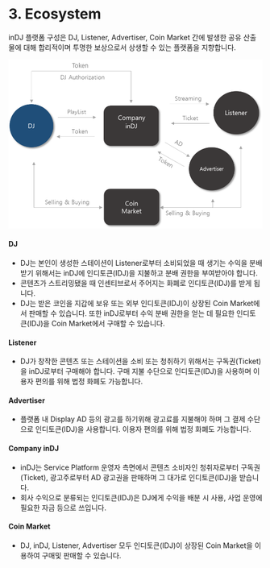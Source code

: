 # 3. Ecosystem

inDJ 플랫폼 구성은 DJ, Listener, Advertiser, Coin Market 간에 발생한 공유 산출물에 대해 합리적이며 투명한 보상으로서 상생할 수 있는 플랫폼을 지향합니다.&#x20;

![inDJ Service Diagram](<.gitbook/assets/image (11).png>)

#### DJ

* DJ는 본인이 생성한 스테이션이 Listener로부터 소비되었을 때 생기는 수익을 분배받기 위해서는 inDJ에 인디토큰(IDJ)을 지불하고 분배 권한을 부여받아야 합니다.&#x20;
* 콘텐츠가 스트리밍됐을 때 인센티브로서 주어지는 화폐로 인디토큰(IDJ)를 받게 됩니다.&#x20;
* DJ는 받은 코인을 지갑에 보유 또는 외부 인디토큰(IDJ)이 상장된 Coin Market에서 판매할 수 있습니다.  또한 inDJ로부터 수익 분배 권한을 얻는 데 필요한 인디토큰(IDJ)을 Coin Market에서 구매할 수 있습니다.&#x20;

#### Listener

* DJ가 창작한 콘텐츠 또는 스테이션을 소비 또는 청취하기 위해서는 구독권(Ticket)을 inDJ로부터 구매해야 합니다. 구매 지불 수단으로 인디토큰(IDJ)을 사용하며 이용자 편의를 위해 법정 화폐도 가능합니다.&#x20;

#### Advertiser&#x20;

* 플랫폼 내 Display AD 등의 광고를 하기위해 광고료를 지불해야 하며 그 결제 수단으로 인디토큰(IDJ)을 사용합니다. 이용자 편의를 위해 법정 화폐도 가능합니다.&#x20;

#### Company inDJ

* inDJ는 Service Platform 운영자 측면에서 콘텐츠 소비자인 청취자로부터 구독권(Ticket), 광고주로부터 AD 광고권을 판매하며 그 대가로 인디토큰(IDJ)을 받습니다.&#x20;
* 회사 수익으로 분류되는 인디토큰(IDJ)은 DJ에게 수익을 배분 시 사용, 사업 운영에 필요한 자금 등으로 쓰입니다.&#x20;

#### Coin Market

* DJ, inDJ, Listener, Advertiser 모두 인디토큰(IDJ)이 상장된 Coin Market을 이용하여 구매및 판매할 수 있습니다.
